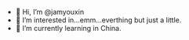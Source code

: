 - 👋 Hi, I’m @jamyouxin
- 👀 I’m interested in...emm...everthing but just a little.
- 🌱 I’m currently learning in China.

<!---
jamyouxin/jamyouxin is a ✨ special ✨ repository because its `README.md` (this file) appears on your GitHub profile.
You can click the Preview link to take a look at your changes.
--->
